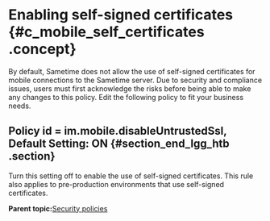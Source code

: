 # Enabling self-signed certificates {#c_mobile_self_certificates .concept}

By default, Sametime does not allow the use of self-signed certificates for mobile connections to the Sametime server. Due to security and compliance issues, users must first acknowledge the risks before being able to make any changes to this policy. Edit the following policy to fit your business needs.

## Policy id = im.mobile.disableUntrustedSsl, Default Setting: ON {#section_end_lgg_htb .section}

Turn this setting off to enable the use of self-signed certificates. This rule also applies to pre-production environments that use self-signed certificates.

**Parent topic:**[Security policies](c_security_policies.md)

